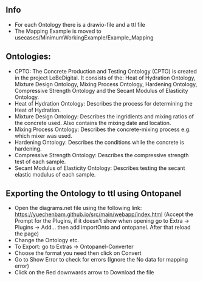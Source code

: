 ## Info
- For each Ontology there is a drawio-file and a ttl file
- The Mapping Example is moved to usecases/MinimumWorkingExample/Example_Mapping

## Ontologies:

- CPTO: The Concrete Production and Testing Ontology (CPTO) is created in the project LeBeDigital.
        It consists of the: Heat of Hydration Ontology, Mixture Design Ontology, Mixing Process Ontology,
        Hardening Ontology, Compressive Strength Ontology and the Secant Modulus of Elasticity Ontology.
- Heat of Hydration Ontology: Describes the process for determining the Heat of Hydration.
- Mixture Design Ontology: Describes the ingridients and mixing ratios of the concrete used. Also contains the mixing date and location.
- Mixing Process Ontology: Describes the concrete-mixing process e.g. which mixer was used.
- Hardening Ontology: Describes the conditions while the concrete is hardening.
- Compressive Strength Ontology: Describes the compressive strength test of each sample.
- Secant Modulus of Elasticity Ontology: Describes testing the secant elastic modulus of each sample.

## Exporting the Ontology to ttl using Ontopanel

- Open the diagrams.net file using the following link: https://yuechenbam.github.io/src/main/webapp/index.html (Accept the Prompt for the Plugins, if it doesn't 
show when opening go to Extra -> Plugins -> Add... then add importOnto and ontopanel. After that reload the page)
- Change the Ontology etc.
- To Export: go to Extras -> Ontopanel-Converter
- Choose the format you need then click on Convert
- Go to Show Error to check for errors (Ignore the No data for mapping error)
- Click on the Red downwards arrow to Download the file
